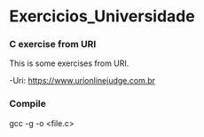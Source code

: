 # Exercicios_Universidade



### C exercise from URI

This is some exercises from URI.

-Uri: https://www.urionlinejudge.com.br

### Compile 

gcc -g -o <nameofprogram> <file.c>
